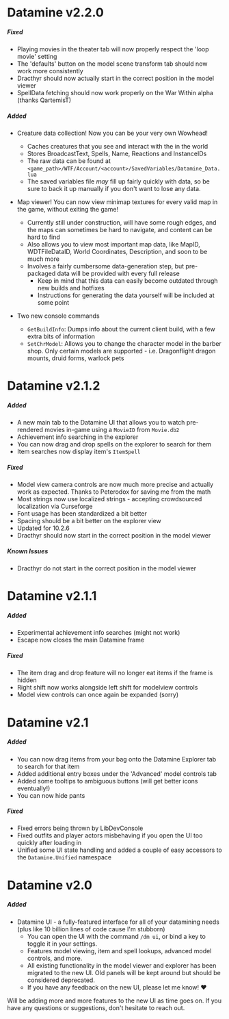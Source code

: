 # Datamine v2.2.0

##### Fixed
* Playing movies in the theater tab will now properly respect the 'loop movie' setting
* The 'defaults' button on the model scene transform tab should now work more consistently
* Dracthyr should now actually start in the correct position in the model viewer
* SpellData fetching should now work properly on the War Within alpha (thanks QartemisT)

##### Added
* Creature data collection! Now you can be your very own Wowhead!
    * Caches creatures that you see and interact with the in the world
    * Stores BroadcastText, Spells, Name, Reactions and InstanceIDs
    * The raw data can be found at `<game_path>/WTF/Account/<account>/SavedVariables/Datamine_Data.lua`
    * The saved variables file *may* fill up fairly quickly with data, so be sure to back it up manually if you don't want to lose any data.

* Map viewer! You can now view minimap textures for every valid map in the game, without exiting the game!
    * Currently still under construction, will have some rough edges, and the maps can sometimes be hard to navigate, and content can be hard to find
    * Also allows you to view most important map data, like MapID, WDTFileDataID, World Coordinates, Description, and soon to be much more
    * Involves a fairly cumbersome data-generation step, but pre-packaged data will be provided with every full release
        * Keep in mind that this data can easily become outdated through new builds and hotfixes
        * Instructions for generating the data yourself will be included at some point

* Two new console commands
    * `GetBuildInfo`: Dumps info about the current client build, with a few extra bits of information
    * `SetChrModel`: Allows you to change the character model in the barber shop. Only certain models are supported - i.e. Dragonflight dragon mounts, druid forms, warlock pets

# Datamine v2.1.2

##### Added
* A new main tab to the Datamine UI that allows you to watch pre-rendered movies in-game using a `MovieID` from `Movie.db2`
* Achievement info searching in the explorer
* You can now drag and drop spells on the explorer to search for them
* Item searches now display item's `ItemSpell`

##### Fixed
* Model view camera controls are now much more precise and actually work as expected. Thanks to Peterodox for saving me from the math
* Most strings now use localized strings - accepting crowdsourced localization via Curseforge
* Font usage has been standardized a bit better
* Spacing should be a bit better on the explorer view
* Updated for 10.2.6
* Dracthyr should now start in the correct position in the model viewer

##### Known Issues
* Dracthyr do not start in the correct position in the model viewer

# Datamine v2.1.1

##### Added
* Experimental achievement info searches (might not work)
* Escape now closes the main Datamine frame

##### Fixed
* The item drag and drop feature will no longer eat items if the frame is hidden
* Right shift now works alongside left shift for modelview controls
* Model view controls can once again be expanded (sorry)

# Datamine v2.1

##### Added
* You can now drag items from your bag onto the Datamine Explorer tab to search for that item
* Added additional entry boxes under the 'Advanced' model controls tab
* Added some tooltips to ambiguous buttons (will get better icons eventually!)
* You can now hide pants

##### Fixed
* Fixed errors being thrown by LibDevConsole
* Fixed outfits and player actors misbehaving if you open the UI too quickly after loading in
* Unified some UI state handling and added a couple of easy accessors to the `Datamine.Unified` namespace

# Datamine v2.0

##### Added
* Datamine UI - a fully-featured interface for all of your datamining needs (plus like 10 billion lines of code cause I'm stubborn)
    * You can open the UI with the command `/dm ui`, or bind a key to toggle it in your settings.
    * Features model viewing, item and spell lookups, advanced model controls, and more.
    * All existing functionality in the model viewer and explorer has been migrated to the new UI. Old panels will be kept around but should be considered deprecated.
    * If you have any feedback on the new UI, please let me know! ❤️

Will be adding more and more features to the new UI as time goes on. If you have any questions or suggestions, don't hesitate to reach out.